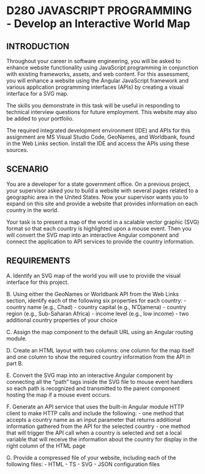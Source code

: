 # D280 JAVASCRIPT PROGRAMMING - Develop an Interactive World Map

## INTRODUCTION

Throughout your career in software engineering, you will be asked to enhance website functionality using JavaScript programming in conjunction with existing frameworks, assets, and web content. For this assessment, you will enhance a website using the Angular JavaScript framework and various application programming interfaces (APIs) by creating a visual interface for a SVG map.

The skills you demonstrate in this task will be useful in responding to technical interview questions for future employment. This website may also be added to your portfolio.

The required integrated development environment (IDE) and APIs for this assignment are MS Visual Studio Code, GeoNames, and Worldbank, found in the Web Links section. Install the IDE and access the APIs using these sources.

## SCENARIO

You are a developer for a state government office. On a previous project, your supervisor asked you to build a website with several pages related to a geographic area in the United States. Now your supervisor wants you to expand on this site and provide a website that provides information on each country in the world.

Your task is to present a map of the world in a scalable vector graphic (SVG) format so that each country is highlighted upon a mouse event. Then you will convert the SVG map into an interactive Angular component and connect the application to API services to provide the country information.

## REQUIREMENTS

A.  Identify an SVG map of the world you will use to provide the visual interface for this project.

B.  Using either the GeoNames or Worldbank API from the Web Links section, identify each of the following six properties for each country:
    - country name (e.g., Chad)
    - country capital (e.g., N’Djamena)
    - country region (e.g., Sub-Saharan Africa)
    - income level (e.g., low income)
    - two additional country properties of your choice

C.  Assign the map component to the default URL using an Angular routing module.

D.  Create an HTML layout with two columns: one column for the map itself and one column to show the required country information from the API in part B.

E.  Convert the SVG map into an interactive Angular component by connecting all the “path” tags inside the SVG file to mouse event handlers so each path is recognized and transmitted to the parent component hosting the map if a mouse event occurs.

F.  Generate an API service that uses the built-in Angular module HTTP client to make HTTP calls and include the following:
    - one method that accepts a country name as an input parameter that returns additional information gathered from the API for the selected country
    - one method that will trigger the API call when a country is selected and set a local variable that will receive the information about the country for display in the right column of the HTML page

G.  Provide a compressed file of your website, including each of the following files:
    - HTML
    - TS
    - SVG
    - JSON configuration files
